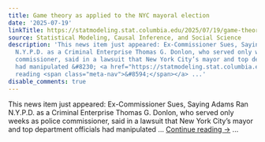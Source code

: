 ```yaml
---
title: Game theory as applied to the NYC mayoral election
date: '2025-07-19'
linkTitle: https://statmodeling.stat.columbia.edu/2025/07/19/game-theory-as-applied-to-the-nyc-mayoral-election/
source: Statistical Modeling, Causal Inference, and Social Science
description: 'This news item just appeared: Ex-Commissioner Sues, Saying Adams Ran
  N.Y.P.D. as a Criminal Enterprise Thomas G. Donlon, who served only weeks as police
  commissioner, said in a lawsuit that New York City’s mayor and top department officials
  had manipulated &#8230; <a href="https://statmodeling.stat.columbia.edu/2025/07/19/game-theory-as-applied-to-the-nyc-mayoral-election/">Continue
  reading <span class="meta-nav">&#8594;</span></a> ...'
disable_comments: true
---
```

This news item just appeared: Ex-Commissioner Sues, Saying Adams Ran N.Y.P.D. as a Criminal Enterprise Thomas G. Donlon, who served only weeks as police commissioner, said in a lawsuit that New York City’s mayor and top department officials had manipulated &#8230; <a href="https://statmodeling.stat.columbia.edu/2025/07/19/game-theory-as-applied-to-the-nyc-mayoral-election/">Continue reading <span class="meta-nav">&#8594;</span></a> ...